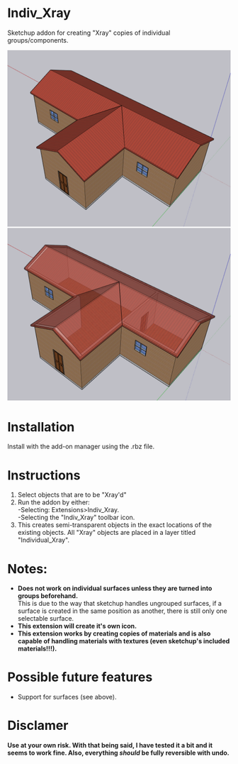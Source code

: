 # Indiv_Xray
Sketchup addon for creating "Xray" copies of individual groups/components.

<img src="./SOLID-ROOF.PNG">
<img src="./INVIS_ROOF.PNG">

# Installation
Install with the add-on manager using the .rbz file.

# Instructions
1. Select objects that are to be "Xray'd"
2. Run the addon by either:<br>
</t>-Selecting: Extensions>Indiv_Xray.<br>
</t>-Selecting the "Indiv_Xray" toolbar icon.
3. This creates semi-transparent objects in the exact locations of the existing objects. All "Xray" objects are placed in a layer titled "Individual_Xray".
  
# Notes:
- <b>Does not work on individual surfaces unless they are turned into groups beforehand.</b><br>
This is due to the way that sketchup handles ungrouped surfaces, if a surface is created in the same position as another, there is still only one selectable surface.
- <b>This extension will create it's own icon.</b>
- <b>This extension works by creating copies of materials and is also capable of handling materials with textures (even sketchup's included materials!!!).</b>

# Possible future features
- Support for surfaces (see above).

# Disclamer
<b> Use at your own risk. With that being said, I have tested it a bit and it seems to work fine. Also, everything *should* be fully reversible with undo.</b>
